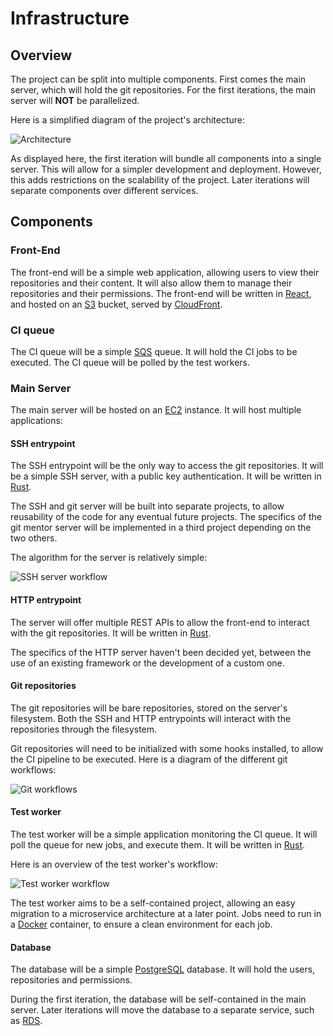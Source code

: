 # Infrastructure

## Overview

The project can be split into multiple components. First comes the main server, which will hold the git repositories. For the first iterations, the main server will **NOT** be parallelized.

Here is a simplified diagram of the project's architecture:

![Architecture](./graphs/infrastructure.svg)

As displayed here, the first iteration will bundle all components into a single server. This will allow for a simpler development and deployment. However, this adds restrictions on the scalability of the project. Later iterations will separate components over different services.

## Components

### Front-End

The front-end will be a simple web application, allowing users to view their repositories and their content. It will also allow them to manage their repositories and their permissions. The front-end will be written in [React](https://reactjs.org/), and hosted on an [S3](https://aws.amazon.com/s3/) bucket, served by [CloudFront](https://aws.amazon.com/cloudfront/).

### CI queue

The CI queue will be a simple [SQS](https://aws.amazon.com/sqs/) queue. It will hold the CI jobs to be executed. The CI queue will be polled by the test workers.

### Main Server

The main server will be hosted on an [EC2](https://aws.amazon.com/ec2/) instance. It will host multiple applications:

#### SSH entrypoint

The SSH entrypoint will be the only way to access the git repositories. It will be a simple SSH server, with a public key authentication. It will be written in [Rust](https://www.rust-lang.org/).

The SSH and git server will be built into separate projects, to allow reusability of the code for any eventual future projects. The specifics of the git mentor server will be implemented in a third project depending on the two others.

The algorithm for the server is relatively simple:

![SSH server workflow](./graphs/ssh_process.svg)

#### HTTP entrypoint

The server will offer multiple REST APIs to allow the front-end to interact with the git repositories. It will be written in [Rust](https://www.rust-lang.org/).

The specifics of the HTTP server haven't been decided yet, between the use of an existing framework or the development of a custom one.

#### Git repositories

The git repositories will be bare repositories, stored on the server's filesystem. Both the SSH and HTTP entrypoints will interact with the repositories through the filesystem.

Git repositories will need to be initialized with some hooks installed, to allow the CI pipeline to be executed. Here is a diagram of the different git workflows:

![Git workflows](./graphs/git_process.svg)

#### Test worker

The test worker will be a simple application monitoring the CI queue. It will poll the queue for new jobs, and execute them. It will be written in [Rust](https://www.rust-lang.org/).

Here is an overview of the test worker's workflow:

![Test worker workflow](./graphs/test_worker.svg)

The test worker aims to be a self-contained project, allowing an easy migration to a microservice architecture at a later point. Jobs need to run in a [Docker](https://www.docker.com/) container, to ensure a clean environment for each job.

#### Database

The database will be a simple [PostgreSQL](https://www.postgresql.org/) database. It will hold the users, repositories and permissions.

During the first iteration, the database will be self-contained in the main server. Later iterations will move the database to a separate service, such as [RDS](https://aws.amazon.com/rds/).
